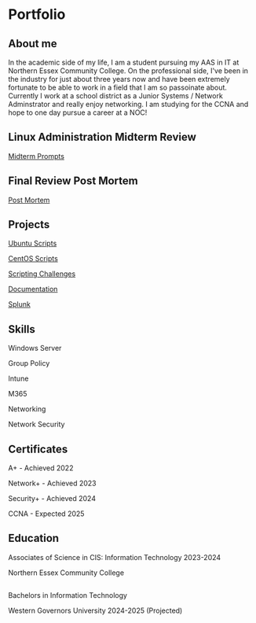 # Portfolio

## About me 

In the academic side of my life, I am a student pursuing my AAS in IT at Northern Essex Community College. On the professional side, I've been in the industry for just about three years now and have been extremely fortunate to be able to work in a field that I am so passoinate about. Currently I work at a school district as a Junior Systems / Network Adminstrator and really enjoy networking. I am studying for the CCNA and hope to one day pursue a career at a NOC! 

## Linux Administration Midterm Review

[Midterm Prompts](https://github.com/flaureanonecc/Midterm-Prompts/tree/main)

## Final Review Post Mortem

[Post Mortem](https://github.com/flaureanonecc/Post-Mortem/blob/main/Post%20Mortem.md)

## Projects

[Ubuntu Scripts](https://github.com/flaureanonecc/Ubuntu-Networking-Scripts)

[CentOS Scripts](https://github.com/flaureanonecc/CentOS-Network-Scripts)

[Scripting Challenges](https://github.com/flaureanonecc/Linux-Command-Challenges)

[Documentation](https://github.com/flaureanonecc/Documentation)

[Splunk](https://github.com/flaureanonecc/Splunk-Certs)

## Skills

Windows Server

Group Policy

Intune

M365

Networking

Network Security


## Certificates  

A+ - Achieved 2022

Network+ - Achieved 2023

Security+ - Achieved 2024

CCNA - Expected 2025

## Education

Associates of Science in CIS: Information Technology 2023-2024

Northern Essex Community College

##

Bachelors in Information Technology

Western Governors University 2024-2025 (Projected)
